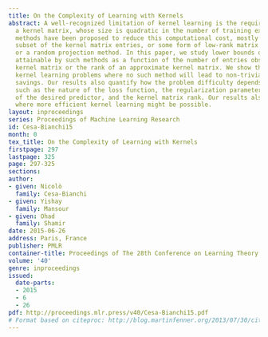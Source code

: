 ```yaml
---
title: On the Complexity of Learning with Kernels
abstract: A well-recognized limitation of kernel learning is the requirement to handle
  a kernel matrix, whose size is quadratic in the number of training examples. Many
  methods have been proposed to reduce this computational cost, mostly by using a
  subset of the kernel matrix entries, or some form of low-rank matrix approximation,
  or a random projection method. In this paper, we study lower bounds on the error
  attainable by such methods as a function of the number of entries observed in the
  kernel matrix or the rank of an approximate kernel matrix. We show that there are
  kernel learning problems where no such method will lead to non-trivial computational
  savings. Our results also quantify how the problem difficulty depends on parameters
  such as the nature of the loss function, the regularization parameter, the norm
  of the desired predictor, and the kernel matrix rank. Our results also suggest cases
  where more efficient kernel learning might be possible.
layout: inproceedings
series: Proceedings of Machine Learning Research
id: Cesa-Bianchi15
month: 0
tex_title: On the Complexity of Learning with Kernels
firstpage: 297
lastpage: 325
page: 297-325
sections: 
author:
- given: Nicolò
  family: Cesa-Bianchi
- given: Yishay
  family: Mansour
- given: Ohad
  family: Shamir
date: 2015-06-26
address: Paris, France
publisher: PMLR
container-title: Proceedings of The 28th Conference on Learning Theory
volume: '40'
genre: inproceedings
issued:
  date-parts:
  - 2015
  - 6
  - 26
pdf: http://proceedings.mlr.press/v40/Cesa-Bianchi15.pdf
# Format based on citeproc: http://blog.martinfenner.org/2013/07/30/citeproc-yaml-for-bibliographies/
---
```

